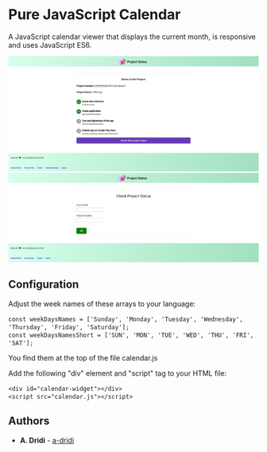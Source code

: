 # Pure JavaScript Calendar

A JavaScript calendar viewer that displays the current month, is responsive and uses JavaScript ES6. 

![Screenshot of Calendar](https://raw.githubusercontent.com/a-dridi/Project-Status/master/screenshot.PNG)
![Screenshot 2 of Calendar](https://raw.githubusercontent.com/a-dridi/Project-Status/master/screenshot2.PNG)


## Configuration

Adjust the week names of these arrays to your language:

```
const weekDaysNames = ['Sunday', 'Monday', 'Tuesday', 'Wednesday', 'Thursday', 'Friday', 'Saturday'];
const weekDaysNamesShort = ['SUN', 'MON', 'TUE', 'WED', 'THU', 'FRI', 'SAT'];
```
You find them at the top of the file calendar.js
	

Add the following "div" element and "script" tag to your HTML file: 
```
<div id="calendar-widget"></div>
<script src="calendar.js"></script>
```



## Authors

* **A. Dridi** - [a-dridi](https://github.com/a-dridi/)


